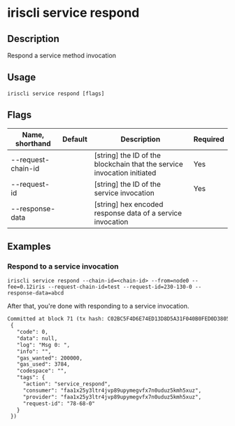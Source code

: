 # iriscli service respond 

## Description

Respond a service method invocation

## Usage

```
iriscli service respond [flags]
```

## Flags

| Name, shorthand       | Default                 | Description                                                                                                                                           | Required |
| --------------------- | ----------------------- | ----------------------------------------------------------------------------------------------------------------------------------------------------- | -------- |
| --request-chain-id    |                         | [string] the ID of the blockchain that the service invocation initiated                                                                                              |  Yes     |
| --request-id          |                         | [string] the ID of the service invocation                                                                                                                                |  Yes     |
| --response-data       |                         | [string] hex encoded response data of a service invocation                                                                       |         |

## Examples

### Respond to a service invocation 
```shell
iriscli service respond --chain-id=<chain-id> --from=node0 --fee=0.12iris --request-chain-id=test --request-id=230-130-0 --response-data=abcd
```

After that, you're done with responding to a service invocation.

```txt
Committed at block 71 (tx hash: C02BC5F4D6E74ED13D8D5A31F040B0FED0D3805AF1C546544A112DB2EFF3D9D5, response:
 {
   "code": 0,
   "data": null,
   "log": "Msg 0: ",
   "info": "",
   "gas_wanted": 200000,
   "gas_used": 3784,
   "codespace": "",
   "tags": {
     "action": "service_respond",
     "consumer": "faa1x25y3ltr4jvp89upymegvfx7n0uduz5kmh5xuz",
     "provider": "faa1x25y3ltr4jvp89upymegvfx7n0uduz5kmh5xuz",
     "request-id": "78-68-0"
   }
 })
```

